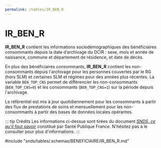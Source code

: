 ```yaml
---
permalink: /tables/IR_BEN_R
---
```

# IR\_BEN\_R
<!-- SPDX-License-Identifier: MPL-2.0 -->
**IR_BEN_R** contient les informations sociodémographiques des bénéficiaires consommants depuis la date d’archivage du DCIR : sexe, mois et année de naissance, commune et département de résidence, et date de décès.

En plus des bénéficiaires consommants, **IR_BEN_R** contient les non-consommants depuis l'archivage pour les personnes couvertes par le RG (hors SLM) et certaines SLM et régimes pour des années plus récentes. 
La variable `BEN_TOP_CNS` permet de différencier les non-consommants (`BEN_TOP_CNS=0`) et les consommants (`BEN_TOP_CNS=1`) sur la période depuis l'archivage.

Le référentiel est mis à jour quotidiennement pour les consommants à partir des flux de prestations de soins et mensuellement pour les non-consommants à partir des bases de données locales opérantes.

::: tip Crédits
Les informations ci-dessus sont tirées du document [*SNDS, ce qu'il faut savoir*](../../formation_snds/Sante_publique_France.md) constitué par Santé Publique France.
N'hésitez pas à le consulter pour plus d'informations.
:::
<!-- ATTENTION : Ne pas supprimer ou modifier la ligne ci-dessous -->
#include "snds/tables/.schemas/BENEFICIAIRE/IR_BEN_R.md"
<!-- ATTENTION : Ne pas supprimer ou modifier la ligne ci-dessus -->
